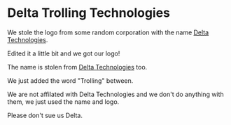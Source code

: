 # Delta Trolling Technologies

We stole the logo from some random corporation with the name [Delta Technologies](https://deltatechnologies.hu/).

Edited it a little bit and we got our logo!

The name is stolen from [Delta Technologies](https://deltatechnologies.hu/) too.

We just added the word "Trolling" between.

We are not affilated with Delta Technologies and we don't do anything with them, we just used the name and logo.

Please don't sue us Delta.
